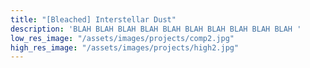 ```yaml
---
title: "[Bleached] Interstellar Dust"
description: 'BLAH BLAH BLAH BLAH BLAH BLAH BLAH BLAH BLAH BLAH '
low_res_image: "/assets/images/projects/comp2.jpg"
high_res_image: "/assets/images/projects/high2.jpg"
---
```


